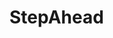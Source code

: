 # StepAhead

<!-- https://dbdiagram.io/d/64f34b9d02bd1c4a5ed9afff -->
<!-- <iframe width="560" height="315" src='https://dbdiagram.io/embed/64f34b9d02bd1c4a5ed9afff'> </iframe> -->